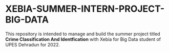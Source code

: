 # XEBIA-SUMMER-INTERN-PROJECT-BIG-DATA
This repository is intended to manage and build the summer project  titled **Crime Classification And Identfication** with Xebia for Big Data student of UPES Dehradun  for 2022.
